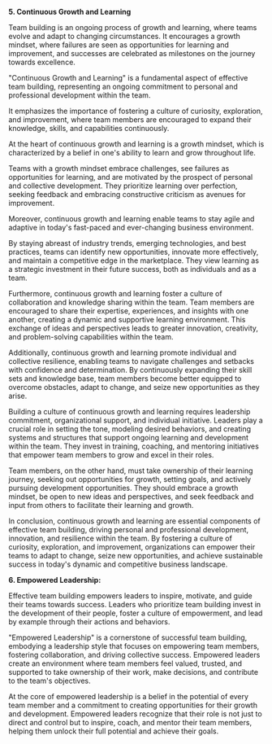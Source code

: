 
**5. Continuous Growth and Learning**

Team building is an ongoing process of growth and learning, where teams evolve and adapt to changing circumstances. It encourages a growth mindset, where failures are seen as opportunities for learning and improvement, and successes are celebrated as milestones on the journey towards excellence.


"Continuous Growth and Learning" is a fundamental aspect of effective team building, representing an ongoing commitment to personal and professional development within the team. 

It emphasizes the importance of fostering a culture of curiosity, exploration, and improvement, where team members are encouraged to expand their knowledge, skills, and capabilities continuously.

At the heart of continuous growth and learning is a growth mindset, which is characterized by a belief in one's ability to learn and grow throughout life. 

Teams with a growth mindset embrace challenges, see failures as opportunities for learning, and are motivated by the prospect of personal and collective development. They prioritize learning over perfection, seeking feedback and embracing constructive criticism as avenues for improvement.

Moreover, continuous growth and learning enable teams to stay agile and adaptive in today's fast-paced and ever-changing business environment. 

By staying abreast of industry trends, emerging technologies, and best practices, teams can identify new opportunities, innovate more effectively, and maintain a competitive edge in the marketplace. They view learning as a strategic investment in their future success, both as individuals and as a team.

Furthermore, continuous growth and learning foster a culture of collaboration and knowledge sharing within the team. Team members are encouraged to share their expertise, experiences, and insights with one another, creating a dynamic and supportive learning environment. This exchange of ideas and perspectives leads to greater innovation, creativity, and problem-solving capabilities within the team.

Additionally, continuous growth and learning promote individual and collective resilience, enabling teams to navigate challenges and setbacks with confidence and determination. By continuously expanding their skill sets and knowledge base, team members become better equipped to overcome obstacles, adapt to change, and seize new opportunities as they arise.

Building a culture of continuous growth and learning requires leadership commitment, organizational support, and individual initiative. Leaders play a crucial role in setting the tone, modeling desired behaviors, and creating systems and structures that support ongoing learning and development within the team. They invest in training, coaching, and mentoring initiatives that empower team members to grow and excel in their roles.

Team members, on the other hand, must take ownership of their learning journey, seeking out opportunities for growth, setting goals, and actively pursuing development opportunities. They should embrace a growth mindset, be open to new ideas and perspectives, and seek feedback and input from others to facilitate their learning and growth.

In conclusion, continuous growth and learning are essential components of effective team building, driving personal and professional development, innovation, and resilience within the team. By fostering a culture of curiosity, exploration, and improvement, organizations can empower their teams to adapt to change, seize new opportunities, and achieve sustainable success in today's dynamic and competitive business landscape.

**6. Empowered Leadership:**

Effective team building empowers leaders to inspire, motivate, and guide their teams towards success. Leaders who prioritize team building invest in the development of their people, foster a culture of empowerment, and lead by example through their actions and behaviors.

"Empowered Leadership" is a cornerstone of successful team building, embodying a leadership style that focuses on empowering team members, fostering collaboration, and driving collective success. Empowered leaders create an environment where team members feel valued, trusted, and supported to take ownership of their work, make decisions, and contribute to the team's objectives.

At the core of empowered leadership is a belief in the potential of every team member and a commitment to creating opportunities for their growth and development. Empowered leaders recognize that their role is not just to direct and control but to inspire, coach, and mentor their team members, helping them unlock their full potential and achieve their goals.

